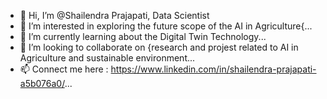 - 👋 Hi, I’m @Shailendra Prajapati, Data Scientist
- 👀 I’m interested in exploring the future scope of the AI in Agriculture{...
- 🌱 I’m currently learning about the Digital Twin Technology...
- 💞️ I’m looking to collaborate on {research and projest related to AI in Agriculture and sustainable environment...
- 📫 Connect me here : https://www.linkedin.com/in/shailendra-prajapati-a5b076a0/...

<!---
Shaillucky/Shaillucky is a ✨ special ✨ repository because its `README.md` (this file) appears on your GitHub profile.
You can click the Preview link to take a look at your changes.
--->
